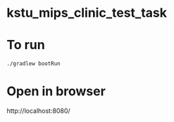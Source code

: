 # kstu_mips_clinic_test_task

# To run
    ./gradlew bootRun

# Open in browser
http://localhost:8080/